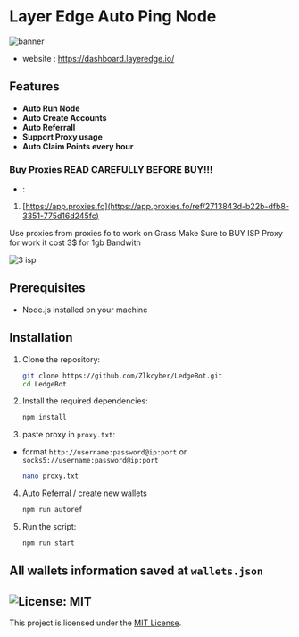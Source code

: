 # Layer Edge Auto Ping Node

![banner](./img/image.png)
- website : https://dashboard.layeredge.io/

## Features

- **Auto Run Node**
- **Auto Create Accounts**
- **Auto Referrall**
- **Support Proxy usage**
- **Auto Claim Points every hour**
### Buy Proxies READ CAREFULLY BEFORE BUY!!!
- : 
1. [https://app.proxies.fo](https://app.proxies.fo/ref/2713843d-b22b-dfb8-3351-775d16d245fc)

Use proxies from proxies fo to work on Grass Make Sure to BUY ISP Proxy for work it cost 3$ for 1gb Bandwith


![3 isp](https://github.com/user-attachments/assets/1fdc59c0-8ae8-4d2f-98b7-f8f68034cc66)

## Prerequisites

- Node.js installed on your machine


## Installation

1. Clone the repository:
    ```sh
    git clone https://github.com/Zlkcyber/LedgeBot.git
    cd LedgeBot
    ```

2. Install the required dependencies:
    ```sh
    npm install
    ```
3. paste proxy in `proxy.txt`:
-  format `http://username:password@ip:port` or `socks5://username:password@ip:port`
    ```sh
    nano proxy.txt
    ```
4. Auto Referral / create new wallets
    ```sh
    npm run autoref
    ```
4. Run the script:
    ```sh
    npm run start
    ```


## All wallets information saved at `wallets.json`


## ![License: MIT](https://img.shields.io/badge/License-MIT-yellow.svg)

This project is licensed under the [MIT License](LICENSE).
